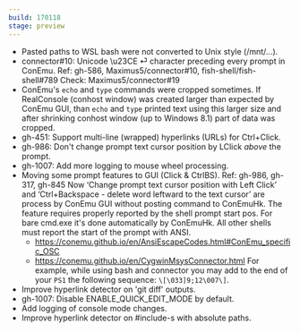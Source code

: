 ```yaml
---
build: 170118
stage: preview
---
```


* Pasted paths to WSL bash were not converted to Unix style (/mnt/...).
* connector#10: Unicode \u23CE ⏎ character preceding every prompt in ConEmu.
  Ref: gh-586, Maximus5/connector#10, fish-shell/fish-shell#789
  Check: Maximus5/connector#19
* ConEmu's `echo` and `type` commands were cropped sometimes.
  If RealConsole (conhost window) was created larger than expected by ConEmu GUI,
  than `echo` and `type` printed text using this larger size and after shrinking
  conhost window (up to Windows 8.1) part of data was cropped.
* gh-451: Support multi-line (wrapped) hyperlinks (URLs) for Ctrl+Click.
* gh-986: Don't change prompt text cursor position by LClick *above* the prompt.
* gh-1007: Add more logging to mouse wheel processing.
* Moving some prompt features to GUI (Click & CtrlBS).
  Ref: gh-986, gh-317, gh-845
  Now ‘Change prompt text cursor position with Left Click’
  and ‘Ctrl+Backspace - delete word leftward to the text cursor’
  are process by ConEmu GUI without posting command to ConEmuHk.
  The feature requires properly reported by the shell prompt start pos.
  For bare cmd.exe it's done automatically by ConEmuHk.
  All other shells must report the start of the prompt with ANSI.
  * https://conemu.github.io/en/AnsiEscapeCodes.html#ConEmu_specific_OSC
  * https://conemu.github.io/en/CygwinMsysConnector.html
  For example, while using bash and connector you may add to the end
  of your `PS1` the following sequence: `\[\033]9;12\007\]`.
* Improve hyperlink detector on 'git diff' outputs.
* gh-1007: Disable ENABLE_QUICK_EDIT_MODE by default.
* Add logging of console mode changes.
* Improve hyperlink detector on #include-s with absolute paths.
